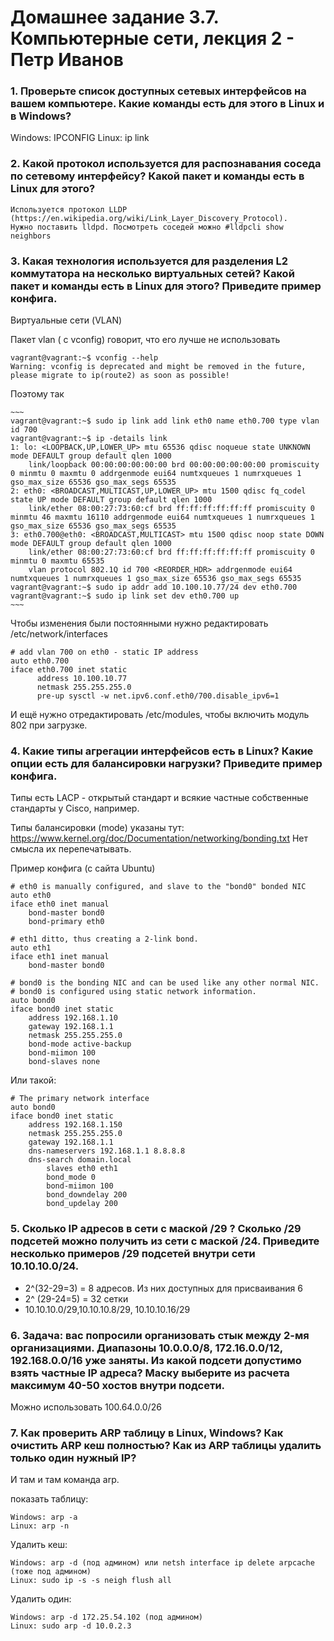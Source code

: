 <h1>Домашнее задание 3.7. Компьютерные сети, лекция 2 - Петр Иванов</h1>

<h3>1. Проверьте список доступных сетевых интерфейсов на вашем компьютере. Какие команды есть для этого в Linux и в Windows?</h3>

Windows: IPCONFIG
Linux: ip link

<h3>2. Какой протокол используется для распознавания соседа по сетевому интерфейсу? Какой пакет и команды есть в Linux для этого?</h3>

	Используется протокол LLDP (https://en.wikipedia.org/wiki/Link_Layer_Discovery_Protocol).
	Нужно поставить lldpd. Посмотреть соседей можно #lldpcli show neighbors

<h3>3. Какая технология используется для разделения L2 коммутатора на несколько виртуальных сетей? Какой пакет и команды есть в Linux для этого? Приведите пример конфига.</h3>

Виртуальные сети (VLAN)

Пакет vlan ( с vconfig) говорит, что его лучше не использовать 

	vagrant@vagrant:~$ vconfig --help
	Warning: vconfig is deprecated and might be removed in the future, please migrate to ip(route2) as soon as possible!
	
Поэтому так  

	~~~
	vagrant@vagrant:~$ sudo ip link add link eth0 name eth0.700 type vlan id 700
	vagrant@vagrant:~$ ip -details link
	1: lo: <LOOPBACK,UP,LOWER_UP> mtu 65536 qdisc noqueue state UNKNOWN mode DEFAULT group default qlen 1000
		link/loopback 00:00:00:00:00:00 brd 00:00:00:00:00:00 promiscuity 0 minmtu 0 maxmtu 0 addrgenmode eui64 numtxqueues 1 numrxqueues 1 gso_max_size 65536 gso_max_segs 65535
	2: eth0: <BROADCAST,MULTICAST,UP,LOWER_UP> mtu 1500 qdisc fq_codel state UP mode DEFAULT group default qlen 1000
		link/ether 08:00:27:73:60:cf brd ff:ff:ff:ff:ff:ff promiscuity 0 minmtu 46 maxmtu 16110 addrgenmode eui64 numtxqueues 1 numrxqueues 1 gso_max_size 65536 gso_max_segs 65535
	3: eth0.700@eth0: <BROADCAST,MULTICAST> mtu 1500 qdisc noop state DOWN mode DEFAULT group default qlen 1000
		link/ether 08:00:27:73:60:cf brd ff:ff:ff:ff:ff:ff promiscuity 0 minmtu 0 maxmtu 65535
		vlan protocol 802.1Q id 700 <REORDER_HDR> addrgenmode eui64 numtxqueues 1 numrxqueues 1 gso_max_size 65536 gso_max_segs 65535
	vagrant@vagrant:~$ sudo ip addr add 10.100.10.77/24 dev eth0.700
	vagrant@vagrant:~$ sudo ip link set dev eth0.700 up
	~~~
	
Чтобы изменения были постоянными нужно редактировать /etc/network/interfaces

	# add vlan 700 on eth0 - static IP address
	auto eth0.700
	iface eth0.700 inet static
		  address 10.100.10.77
		  netmask 255.255.255.0
		  pre-up sysctl -w net.ipv6.conf.eth0/700.disable_ipv6=1
		  

И ещё нужно отредактировать /etc/modules, чтобы включить модуль 802 при загрузке. 

<h3>4. Какие типы агрегации интерфейсов есть в Linux? Какие опции есть для балансировки нагрузки? Приведите пример конфига.</h3>

Типы есть LACP - открытый стандарт и всякие частные собственные стандарты у Cisco, например. 

Типы балансировки  (mode) указаны тут: https://www.kernel.org/doc/Documentation/networking/bonding.txt
Нет смысла их перепечатывать.  


Пример конфига (с сайта Ubuntu)

	# eth0 is manually configured, and slave to the "bond0" bonded NIC
	auto eth0
	iface eth0 inet manual
		bond-master bond0
		bond-primary eth0

	# eth1 ditto, thus creating a 2-link bond.
	auto eth1
	iface eth1 inet manual
		bond-master bond0

	# bond0 is the bonding NIC and can be used like any other normal NIC.
	# bond0 is configured using static network information.
	auto bond0
	iface bond0 inet static
		address 192.168.1.10
		gateway 192.168.1.1
		netmask 255.255.255.0
		bond-mode active-backup
		bond-miimon 100
		bond-slaves none

Или такой:  

	# The primary network interface
	auto bond0
	iface bond0 inet static
		address 192.168.1.150
		netmask 255.255.255.0	
		gateway 192.168.1.1
		dns-nameservers 192.168.1.1 8.8.8.8
		dns-search domain.local
			slaves eth0 eth1
			bond_mode 0
			bond-miimon 100
			bond_downdelay 200
			bond_updelay 200

<h3>5. Сколько IP адресов в сети с маской /29 ? Сколько /29 подсетей можно получить из сети с маской /24. Приведите несколько примеров /29 подсетей внутри сети 10.10.10.0/24.</h3>

- 2^(32-29=3) = 8 адресов. Из них доступных для присваивания 6
- 2^ (29-24=5) = 32 сетки
- 10.10.10.0/29,10.10.10.8/29, 10.10.10.16/29


<h3>6. Задача: вас попросили организовать стык между 2-мя организациями. Диапазоны 10.0.0.0/8, 172.16.0.0/12, 192.168.0.0/16 уже заняты. 
Из какой подсети допустимо взять частные IP адреса? Маску выберите из расчета максимум 40-50 хостов внутри подсети.</h3>

Можно использовать 100.64.0.0/26

<h3>7. Как проверить ARP таблицу в Linux, Windows? Как очистить ARP кеш полностью? Как из ARP таблицы удалить только один нужный IP?</h3>

И там и там команда arp. 

показать таблицу:  

	Windows: arp -a 
	Linux: arp -n

Удалить кеш:  

	Windows: arp -d (под админом) или netsh interface ip delete arpcache (тоже под админом) 
	Linux: sudo ip -s -s neigh flush all
	
Удалить один:  

	Windows: arp -d 172.25.54.102 (под админом)
	Linux: sudo arp -d 10.0.2.3



